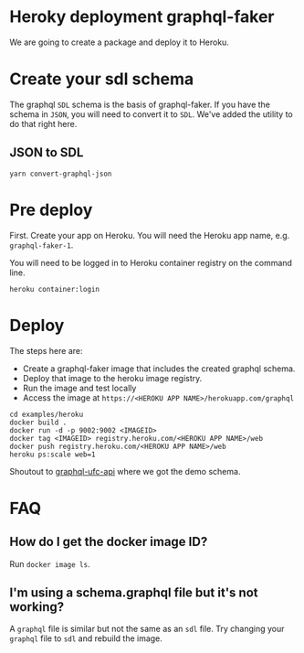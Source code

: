 # Heroky deployment graphql-faker

We are going to create a package and deploy it to Heroku.

# Create your sdl schema

The graphql `SDL` schema is the basis of graphql-faker. If you have the schema in `JSON`, you will need to convert it to `SDL`. We've added the utility to do that right here.

## JSON to SDL

```
yarn convert-graphql-json
```

# Pre deploy

First. Create your app on Heroku. You will need the Heroku app name, e.g. `graphql-faker-1`.

You will need to be logged in to Heroku container registry on the command line.

```
heroku container:login
```

# Deploy

The steps here are:

* Create a graphql-faker image that includes the created graphql schema.
* Deploy that image to the heroku image registry.
* Run the image and test locally
* Access the image at `https://<HEROKU APP NAME>/herokuapp.com/graphql`

```
cd examples/heroku
docker build .
docker run -d -p 9002:9002 <IMAGEID>
docker tag <IMAGEID> registry.heroku.com/<HEROKU APP NAME>/web
docker push registry.heroku.com/<HEROKU APP NAME>/web
heroku ps:scale web=1
```

Shoutout to [graphql-ufc-api](https://github.com/jgcmarins/graphql-ufc-api) where we got the demo schema.

# FAQ

## How do I get the docker image ID?

Run `docker image ls`.

## I'm using a schema.graphql file but it's not working?

A `graphql` file is similar but not the same as an `sdl` file. Try changing your `graphql` file to `sdl` and rebuild the image.
